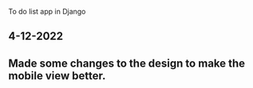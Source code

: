 To do list app in Django

## 4-12-2022
## Made some changes to the design to make the mobile view better.